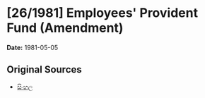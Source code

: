 # [26/1981] Employees' Provident Fund (Amendment)

**Date:** 1981-05-05

## Original Sources

- [සිංහල](https://documents.gov.lk/view/acts/1981/5/26-1981_S.pdf)
